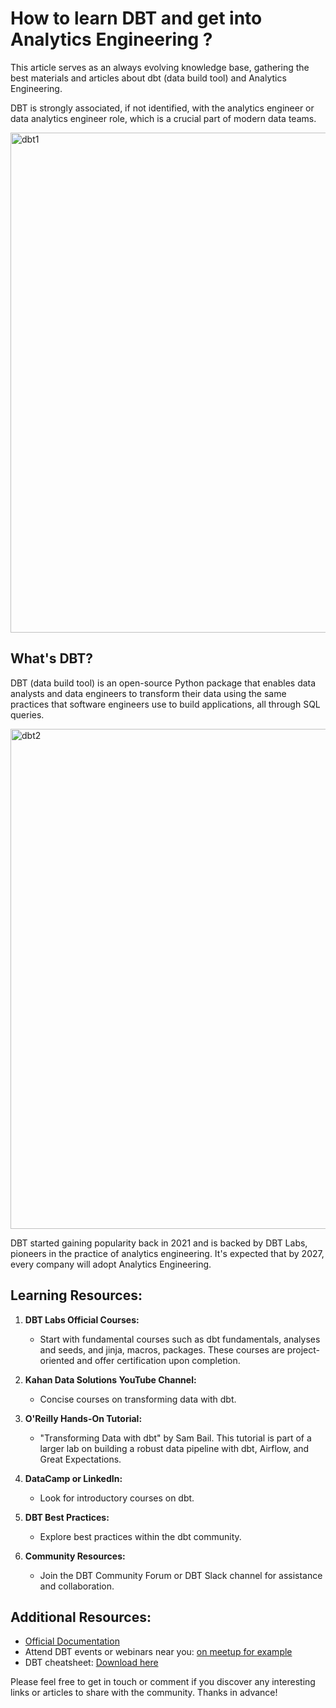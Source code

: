 # How to learn DBT and get into Analytics Engineering ?

This article serves as an always evolving knowledge base, gathering the best materials and articles about dbt (data build tool) and Analytics Engineering.

DBT is strongly associated, if not identified, with the analytics engineer or data analytics engineer role, which is a crucial part of modern data teams.


<img width="800" alt="dbt1" src="https://github.com/Abdelhaq-Bensghir/articles/assets/34965389/5286934e-7293-4052-b21e-cad3233c57ad">


## What's DBT?

DBT (data build tool) is an open-source Python package that enables data analysts and data engineers to transform their data using the same practices that software engineers use to build applications, all through SQL queries.


<img width="800" alt="dbt2" src="https://github.com/Abdelhaq-Bensghir/articles/assets/34965389/84a80828-793e-4bbc-af0b-38b2ed1f65ad">


DBT started gaining popularity back in 2021 and is backed by DBT Labs, pioneers in the practice of analytics engineering. It's expected that by 2027, every company will adopt Analytics Engineering.

## Learning Resources:

1. **DBT Labs Official Courses:**
   - Start with fundamental courses such as dbt fundamentals, analyses and seeds, and jinja, macros, packages. These courses are project-oriented and offer certification upon completion.

2. **Kahan Data Solutions YouTube Channel:**
   - Concise courses on transforming data with dbt.

3. **O'Reilly Hands-On Tutorial:**
   - "Transforming Data with dbt" by Sam Bail. This tutorial is part of a larger lab on building a robust data pipeline with dbt, Airflow, and Great Expectations.

4. **DataCamp or LinkedIn:**
   - Look for introductory courses on dbt.

5. **DBT Best Practices:**
   - Explore best practices within the dbt community.

6. **Community Resources:**
   - Join the DBT Community Forum or DBT Slack channel for assistance and collaboration.

## Additional Resources:

- [Official Documentation](https://docs.getdbt.com/)
- Attend DBT events or webinars near you: [on meetup for example](https://www.meetup.com/)
- DBT cheatsheet: [Download here](https://github.com/bruno-szdl/cheatsheets/blob/main/dbt_cheat_sheet.pdf)

Please feel free to get in touch or comment if you discover any interesting links or articles to share with the community. Thanks in advance!
